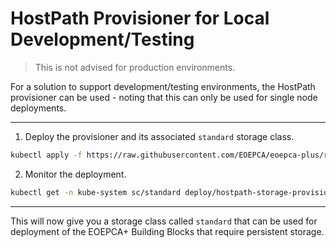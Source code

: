 
# HostPath Provisioner for Local Development/Testing

> This is not advised for production environments. 


For a solution to support development/testing environments, the HostPath provisioner can be used - noting that this can only be used for single node deployments. 

---

1. Deploy the provisioner and its associated `standard` storage class.

```bash
kubectl apply -f https://raw.githubusercontent.com/EOEPCA/eoepca-plus/refs/heads/deploy-develop/argocd/infra/storage/hostpath-provisioner.yaml
```

2. Monitor the deployment.

```bash
kubectl get -n kube-system sc/standard deploy/hostpath-storage-provisioner
```

---

This will now give you a storage class called `standard` that can be used for deployment of the EOEPCA+ Building Blocks that require persistent storage.